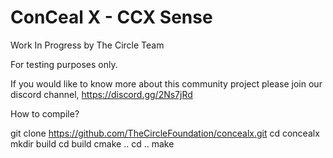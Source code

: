 
# ConCeal X - CCX Sense

Work In Progress by The Circle Team

For testing purposes only.

If you would like to know more about this community project please join our discord channel,
https://discord.gg/2Ns7jRd

How to compile?

git clone https://github.com/TheCircleFoundation/concealx.git
cd concealx
mkdir build
cd build
cmake ..
cd ..
make